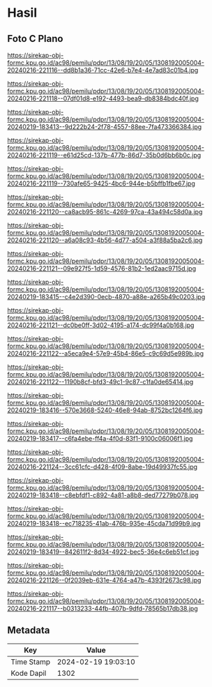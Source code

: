 # Hasil

## Foto C Plano

https://sirekap-obj-formc.kpu.go.id/ac98/pemilu/pdpr/13/08/19/20/05/1308192005004-20240216-221116--dd8b1a36-71cc-42e6-b7e4-4e7ad83c01b4.jpg

https://sirekap-obj-formc.kpu.go.id/ac98/pemilu/pdpr/13/08/19/20/05/1308192005004-20240216-221118--07df01d8-e192-4493-bea9-db8384bdc40f.jpg

https://sirekap-obj-formc.kpu.go.id/ac98/pemilu/pdpr/13/08/19/20/05/1308192005004-20240219-183413--9d222b24-2f78-4557-88ee-7fa473366384.jpg

https://sirekap-obj-formc.kpu.go.id/ac98/pemilu/pdpr/13/08/19/20/05/1308192005004-20240216-221119--e61d25cd-137b-477b-86d7-35b0d6bb6b0c.jpg

https://sirekap-obj-formc.kpu.go.id/ac98/pemilu/pdpr/13/08/19/20/05/1308192005004-20240216-221119--730afe65-9425-4bc6-944e-b5bffb1fbe67.jpg

https://sirekap-obj-formc.kpu.go.id/ac98/pemilu/pdpr/13/08/19/20/05/1308192005004-20240216-221120--ca8acb95-861c-4269-97ca-43a494c58d0a.jpg

https://sirekap-obj-formc.kpu.go.id/ac98/pemilu/pdpr/13/08/19/20/05/1308192005004-20240216-221120--a6a08c93-4b56-4d77-a504-a3f88a5ba2c6.jpg

https://sirekap-obj-formc.kpu.go.id/ac98/pemilu/pdpr/13/08/19/20/05/1308192005004-20240216-221121--09e927f5-1d59-4576-81b2-1ed2aac9715d.jpg

https://sirekap-obj-formc.kpu.go.id/ac98/pemilu/pdpr/13/08/19/20/05/1308192005004-20240219-183415--c4e2d390-0ecb-4870-a88e-a265b49c0203.jpg

https://sirekap-obj-formc.kpu.go.id/ac98/pemilu/pdpr/13/08/19/20/05/1308192005004-20240216-221121--dc0be0ff-3d02-4195-a174-dc99f4a0b168.jpg

https://sirekap-obj-formc.kpu.go.id/ac98/pemilu/pdpr/13/08/19/20/05/1308192005004-20240216-221122--a5eca9e4-57e9-45b4-86e5-c9c69d5e989b.jpg

https://sirekap-obj-formc.kpu.go.id/ac98/pemilu/pdpr/13/08/19/20/05/1308192005004-20240216-221122--1190b8cf-bfd3-49c1-9c87-c1fa0de65414.jpg

https://sirekap-obj-formc.kpu.go.id/ac98/pemilu/pdpr/13/08/19/20/05/1308192005004-20240219-183416--570e3668-5240-46e8-94ab-8752bc1264f6.jpg

https://sirekap-obj-formc.kpu.go.id/ac98/pemilu/pdpr/13/08/19/20/05/1308192005004-20240219-183417--c6fa4ebe-ff4a-4f0d-83f1-9100c06006f1.jpg

https://sirekap-obj-formc.kpu.go.id/ac98/pemilu/pdpr/13/08/19/20/05/1308192005004-20240216-221124--3cc61cfc-d428-4f09-8abe-19d49937fc55.jpg

https://sirekap-obj-formc.kpu.go.id/ac98/pemilu/pdpr/13/08/19/20/05/1308192005004-20240219-183418--c8ebfdf1-c892-4a81-a8b8-ded77279b078.jpg

https://sirekap-obj-formc.kpu.go.id/ac98/pemilu/pdpr/13/08/19/20/05/1308192005004-20240219-183418--ec718235-41ab-476b-935e-45cda71d99b9.jpg

https://sirekap-obj-formc.kpu.go.id/ac98/pemilu/pdpr/13/08/19/20/05/1308192005004-20240219-183419--842611f2-8d34-4922-bec5-36e4c6eb51cf.jpg

https://sirekap-obj-formc.kpu.go.id/ac98/pemilu/pdpr/13/08/19/20/05/1308192005004-20240216-221126--0f2039eb-631e-4764-a47b-4393f2673c98.jpg

https://sirekap-obj-formc.kpu.go.id/ac98/pemilu/pdpr/13/08/19/20/05/1308192005004-20240216-221117--b0313233-44fb-407b-9dfd-78565b17db38.jpg


## Metadata

| Key        | Value               |
| ---------- | ------------------- |
| Time Stamp | 2024-02-19 19:03:10 |
| Kode Dapil | 1302                |



